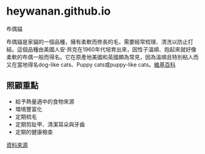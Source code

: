 # heywanan.github.io
<!DOCTYPE html>
<html lanf="en>
  
  
  <h1>布偶貓</h1>
  <img src="https://img.alicdn.com/imgextra/i4/2256803919/O1CN01QUlLMg1eowfZPvicQ_!!2256803919-0-daren.jpg">
  <p>布偶貓</p>
  <p>布偶貓是家貓的一個品種，擁有柔軟而修長的毛，需要經常梳理、清洗以防止打結。這個品種由美國人安·貝克在1960年代培育出來，因性子溫順、抱起來就好像柔軟的布偶一般而得名。它在原產地美國和英國頗為常見，因為溫順且特別粘人而又在當地得名dog-like cats、Puppy cats或puppy-like cats。<a href=""https://zh.wikipedia.org/zh-tw/%E5%B8%83%E5%81%B6%E8%B2%93>維基百科</a></p>
  <section>
    <h2>照顧重點</h2>
    <ul>
      <li>給予熱量適中的食物來源</li>
      <li>環境豐富化</li>
      <li>定期梳毛</li>
      <li>定期剪趾甲、清潔耳朵與牙齒</li>
      <li>定期的健康檢查</li>
    </ul>
    <a href="https://www.catraws.com/breed/ragdoll/">資料來源</a>
  </section>
</html>
